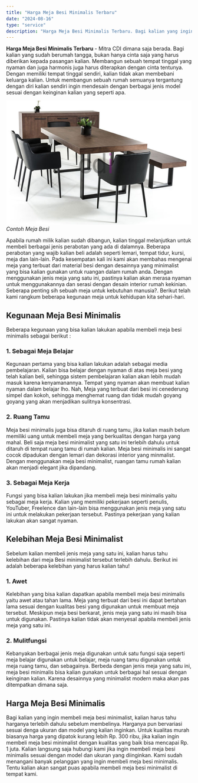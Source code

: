 ```yaml
---
title: "Harga Meja Besi Minimalis Terbaru"
date: "2024-08-16"
type: "service"
description: "Harga Meja Besi Minimalis Terbaru. Bagi kalian yang ingin membeli meja besi minimalist, kalian harus tahu harganya terlebih dahulu sebelum membelinya. Hargan..."
---
```


**Harga Meja Besi Minimalis Terbaru** - Mitra CDI dimana saja berada. Bagi kalian yang sudah berumah tangga, bukan hanya cinta saja yang harus diberikan kepada pasangan kalian. Membangun sebuah tempat tinggal yang nyaman dan juga harmonis juga harus diterapkan dengan cinta tentunya. Dengan memiliki tempat tinggal sendiri, kalian tidak akan membebani keluarga kalian. Untuk membangun sebuah rumah semuanya tergantung dengan diri kalian sendiri ingin mendesain dengan berbagai jenis model sesuai dengan keinginan kalian yang seperti apa.

![Meja Besi Minimalis](/images/blog/meja-besi-minimalis.jpg)
*Contoh Meja Besi*

Apabila rumah milik kalian sudah dibangun, kalian tinggal melanjutkan untuk membeli berbagai jenis perabotan yang ada di dalamnya. Beberapa perabotan yang wajib kalian beli adalah seperti lemari, tempat tidur, kursi, meja dan lain-lain. Pada kesempatan kali ini kami akan membahas mengenai meja yang terbuat dari material besi dengan desainnya yang minimalist yang bisa kalian gunakan untuk ruangan dalam rumah anda. Dengan menggunakan jenis meja yang satu ini, pastinya kalian akan merasa nyaman untuk menggunakannya dan serasi dengan desain interior rumah kekinian. Seberapa penting sih sebuah meja untuk kebutuhan manusia?. Berikut telah kami rangkum beberapa kegunaan meja untuk kehidupan kita sehari-hari.
## Kegunaan Meja Besi Minimalis
Beberapa kegunaan yang bisa kalian lakukan apabila membeli meja besi minimalis sebagai berikut :
### 1\. Sebagai Meja Belajar
Kegunaan pertama yang bisa kalian lakukan adalah sebagai media pembelajaran. Kalian bisa belajar dengan nyaman di atas meja besi yang telah kalian beli, sehingga sistem pembelajaran kalian akan lebih mudah masuk karena kenyamanannya. Tempat yang nyaman akan membuat kalian nyaman dalam belajar lho. Nah, Meja yang terbuat dari besi ini cenederung simpel dan kokoh, sehingga menghemat ruang dan tidak mudah goyang goyang yang akan menjadikan sulitnya konsentrasi.
### 2\. Ruang Tamu
Meja besi minimalis juga bisa ditaruh di ruang tamu, jika kalian masih belum memiliki uang untuk membeli meja yang berkualitas dengan harga yang mahal. Beli saja meja besi minimalist yang satu ini terlebih dahulu untuk ditaruh di tempat ruang tamu di rumah kalian. Meja besi minimalis ini sangat cocok dipadukan dengan lemari dan dekorasi interior yang minmalist. Dengan menggunakan meja besi minimalist, ruangan tamu rumah kalian akan menjadi elegant jika dipandang.
### 3\. Sebagai Meja Kerja
Fungsi yang bisa kalian lakukan jika membeli meja besi minimalis yaitu sebagai meja kerja. Kalian yang memiliki pekerjaan seperti penulis, YouTuber, Freelence dan lain-lain bisa menggunakan jenis meja yang satu ini untuk melakukan pekerjaan tersebut. Pastinya pekerjaan yang kalian lakukan akan sangat nyaman.
## Kelebihan Meja Besi Minimalist
Sebelum kalian membeli jenis meja yang satu ini, kalian harus tahu kelebihan dari meja Besi minimalist tersebut terlebih dahulu. Berikut ini adalah beberapa kelebihan yang harus kalian tahu!
### 1\. Awet
Kelebihan yang bisa kalian dapatkan apabila membeli meja besi minimalis yaitu awet atau tahan lama. Meja yang terbuat dari besi ini dapat bertahan lama sesuai dengan kualitas besi yang digunakan untuk membuat meja tersebut. Meskipun meja besi berkarat, jenis meja yang satu ini masih bisa untuk digunakan. Pastinya kalian tidak akan menyesal apabila membeli jenis meja yang satu ini.
### 2\. Mulitfungsi
Kebanyakan berbagai jenis meja digunakan untuk satu fungsi saja seperti meja belajar digunakan untuk belajar, meja ruang tamu digunakan untuk meja ruang tamu, dan sebagainya. Berbeda dengan jenis meja yang satu ini, meja besi minimalis bisa kalian gunakan untuk berbagai hal sesuai dengan keinginan kalian. Karena desainnya yang minimalist modern maka akan pas ditempatkan dimana saja.
## Harga Meja Besi Minimalis
Bagi kalian yang ingin membeli meja besi minimalist, kalian harus tahu harganya terlebih dahulu sebelum membelinya. Harganya pun bervariasi sesuai denga ukuran dan model yang kalian inginkan. Untuk kualitas murah biasanya harga yang dipatok kurang lebih Rp. 300 ribu, jika kalian ingin membeli meja besi minimalist dengan kualitas yang baik bisa mencapai Rp. 1 juta. Kalian langsung saja hubungi kami jika ingin membeli meja besi minimalis sesuai dengan model dan ukuran yang diinginkan. Kami sudah menangani banyak pelanggan yang ingin membeli meja besi minimalis. Tentu kalian akan sangat puas apabila membeli meja besi minimalist di tempat kami.
